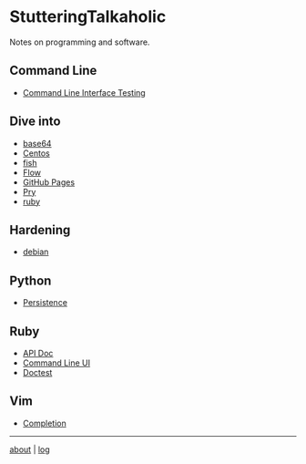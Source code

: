 # StutteringTalkaholic

Notes on programming and software.

## Command Line

- [Command Line Interface Testing](cli/test/)

## Dive into

- [base64](dive-into/base64/)
- [Centos](dive-into/centos/)
- [fish](dive-into/fish/)
- [Flow](dive-into/flow/)
- [GitHub Pages](dive-into/gh-pages/)
- [Pry](dive-into/pry/)
- [ruby](dive-into/ruby/)

## Hardening

- [debian](hardening/debian/)

## Python

- [Persistence](python/persistence/)

## Ruby

- [API Doc](ruby/api-doc/)
- [Command Line UI](ruby/cli/)
- [Doctest](ruby/doctest/)

## Vim

- [Completion](vim/completion/)

---

[about](/) \| [log](log/)

